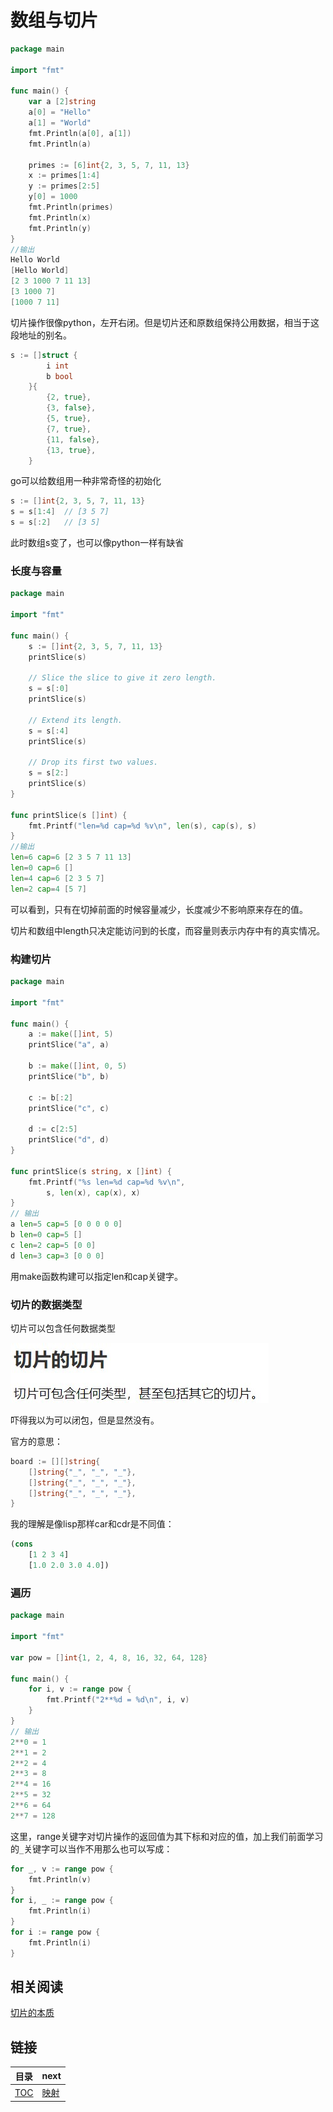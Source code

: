 # 数组与切片

~~~go
package main

import "fmt"

func main() {
	var a [2]string
	a[0] = "Hello"
	a[1] = "World"
	fmt.Println(a[0], a[1])
	fmt.Println(a)

	primes := [6]int{2, 3, 5, 7, 11, 13}
	x := primes[1:4]
	y := primes[2:5]
	y[0] = 1000
	fmt.Println(primes)
	fmt.Println(x)
	fmt.Println(y)
}
//输出
Hello World
[Hello World]
[2 3 1000 7 11 13]
[3 1000 7]
[1000 7 11]
~~~

切片操作很像python，左开右闭。但是切片还和原数组保持公用数据，相当于这段地址的别名。

~~~go
s := []struct {
		i int
		b bool
	}{
		{2, true},
		{3, false},
		{5, true},
		{7, true},
		{11, false},
		{13, true},
	}
~~~

go可以给数组用一种非常奇怪的初始化

~~~go
s := []int{2, 3, 5, 7, 11, 13}
s = s[1:4]  // [3 5 7]
s = s[:2]   // [3 5]
~~~

此时数组s变了，也可以像python一样有缺省

### 长度与容量

~~~go
package main

import "fmt"

func main() {
	s := []int{2, 3, 5, 7, 11, 13}
	printSlice(s)

	// Slice the slice to give it zero length.
	s = s[:0]
	printSlice(s)

	// Extend its length.
	s = s[:4]
	printSlice(s)

	// Drop its first two values.
	s = s[2:]
	printSlice(s)
}

func printSlice(s []int) {
	fmt.Printf("len=%d cap=%d %v\n", len(s), cap(s), s)
}
//输出
len=6 cap=6 [2 3 5 7 11 13]
len=0 cap=6 []
len=4 cap=6 [2 3 5 7]
len=2 cap=4 [5 7]
~~~

可以看到，只有在切掉前面的时候容量减少，长度减少不影响原来存在的值。

切片和数组中length只决定能访问到的长度，而容量则表示内存中有的真实情况。

### 构建切片

~~~go
package main

import "fmt"

func main() {
	a := make([]int, 5)
	printSlice("a", a)

	b := make([]int, 0, 5)
	printSlice("b", b)

	c := b[:2]
	printSlice("c", c)

	d := c[2:5]
	printSlice("d", d)
}

func printSlice(s string, x []int) {
	fmt.Printf("%s len=%d cap=%d %v\n",
		s, len(x), cap(x), x)
}
// 输出
a len=5 cap=5 [0 0 0 0 0]
b len=0 cap=5 []
c len=2 cap=5 [0 0]
d len=3 cap=3 [0 0 0]
~~~

用make函数构建可以指定len和cap关键字。

### 切片的数据类型

切片可以包含任何数据类型

![pic](./../img/slice%20of%20slice.jpg)

吓得我以为可以闭包，但是显然没有。

官方的意思：

~~~go
board := [][]string{
	[]string{"_", "_", "_"},
	[]string{"_", "_", "_"},
	[]string{"_", "_", "_"},
}
~~~

我的理解是像lisp那样car和cdr是不同值：

~~~lisp
(cons
	[1 2 3 4]
	[1.0 2.0 3.0 4.0])
~~~

### 遍历

~~~go
package main

import "fmt"

var pow = []int{1, 2, 4, 8, 16, 32, 64, 128}

func main() {
	for i, v := range pow {
		fmt.Printf("2**%d = %d\n", i, v)
	}
}
// 输出
2**0 = 1
2**1 = 2
2**2 = 4
2**3 = 8
2**4 = 16
2**5 = 32
2**6 = 64
2**7 = 128
~~~

这里，range关键字对切片操作的返回值为其下标和对应的值，加上我们前面学习的`_`关键字可以当作不用那么也可以写成：

~~~go
for _, v := range pow {
	fmt.Println(v)
}
for i, _ := range pow {
	fmt.Println(i)
}
for i := range pow {
	fmt.Println(i)
}
~~~

## 相关阅读

[切片的本质](https://blog.go-zh.org/go-slices-usage-and-internals)

## 链接

| 目录 | next |
| --   |  --  |
| [TOC](../TOC.md) | [映射](./map.md) |
